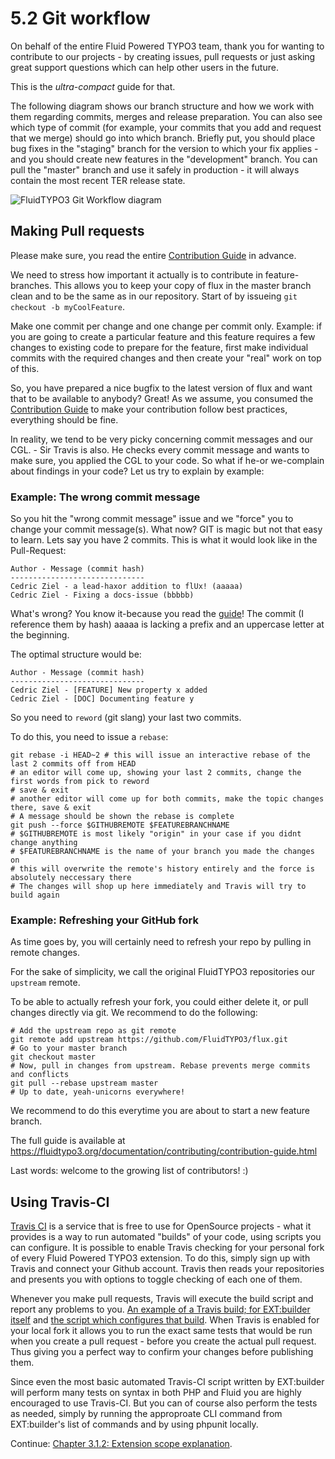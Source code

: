 5.2 Git workflow
================

On behalf of the entire Fluid Powered TYPO3 team, thank you for wanting to contribute to our
projects - by creating issues, pull requests or just asking great support questions which
can help other users in the future.

This is the *ultra-compact* guide for that.

The following diagram shows our branch structure and how we work with them regarding commits,
merges and release preparation. You can also see which type of commit (for example, your
commits that you add and request that we merge) should go into which branch. Briefly put, you
should place bug fixes in the "staging" branch for the version to which your fix applies - and
you should create new features in the "development" branch. You can pull the "master" branch
and use it safely in production - it will always contain the most recent TER release state.

![FluidTYPO3 Git Workflow diagram](../Images/GitFlowDiagram.png)

## Making Pull requests

Please make sure, you read the entire [Contribution Guide][contributionGuide] in advance.

We need to stress how important it actually is to contribute in feature-branches. This allows
you to keep your copy of flux in the master branch clean and to be the same as in our repository.
Start of by issueing ``git checkout -b myCoolFeature``.

Make one commit per change and one change per commit only. Example: if you are going to create
a particular feature and this feature requires a few changes to existing code to prepare for
the feature, first make individual commits with the required changes and then create your
"real" work on top of this.

So, you have prepared a nice bugfix to the latest version of flux and want that to be available
to anybody? Great! As we assume, you consumed the [Contribution Guide][contributionGuide]
to make your contribution follow best practices, everything should be fine.

In reality, we tend to be very picky concerning commit messages and our CGL. - Sir Travis
is also. He checks every commit message and wants to make sure, you applied the CGL to your
code. So what if he-or we-complain about findings in your code? Let us try to explain by
example:

### Example: The wrong commit message

So you hit the "wrong commit message" issue and we "force" you to change your commit
message(s). What now? GIT is magic but not that easy to learn. Lets say you have 2 commits.
This is what it would look like in the Pull-Request:

```
Author - Message (commit hash)
------------------------------
Cedric Ziel - a lead-haxor addition to flUx! (aaaaa)
Cedric Ziel - Fixing a docs-issue (bbbbb)
```

What's wrong? You know it-because you read the [guide][contributionGuide]! The commit
(I reference them by hash) aaaaa is lacking a prefix and an uppercase letter at the
beginning.

The optimal structure would be:

```
Author - Message (commit hash)
------------------------------
Cedric Ziel - [FEATURE] New property x added
Cedric Ziel - [DOC] Documenting feature y
```

So you need to ``reword`` (git slang) your last two commits.

To do this, you need to issue a ``rebase``:
```
git rebase -i HEAD~2 # this will issue an interactive rebase of the last 2 commits off from HEAD
# an editor will come up, showing your last 2 commits, change the first words from pick to reword
# save & exit
# another editor will come up for both commits, make the topic changes there, save & exit
# A message should be shown the rebase is complete
git push --force $GITHUBREMOTE $FEATUREBRANCHNAME
# $GITHUBREMOTE is most likely "origin" in your case if you didnt change anything
# $FEATUREBRANCHNAME is the name of your branch you made the changes on
# this will overwrite the remote's history entirely and the force is absolutely neccessary there
# The changes will shop up here immediately and Travis will try to build again
```

### Example: Refreshing your GitHub fork

As time goes by, you will certainly need to refresh your repo by pulling in remote changes.

For the sake of simplicity, we call the original FluidTYPO3 repositories our ``upstream`` remote.

To be able to actually refresh your fork, you could either delete it, or pull changes directly via
git. We recommend to do the following:

```
# Add the upstream repo as git remote
git remote add upstream https://github.com/FluidTYPO3/flux.git
# Go to your master branch
git checkout master
# Now, pull in changes from upstream. Rebase prevents merge commits and conflicts
git pull --rebase upstream master
# Up to date, yeah-unicorns everywhere!
```

We recommend to do this everytime you are about to start a new feature branch.

The full guide is available at https://fluidtypo3.org/documentation/contributing/contribution-guide.html

Last words: welcome to the growing list of contributors! :)

[contributionGuide]: https://fluidtypo3.org/documentation/contributing/contribution-guide.html "FluidTYPO3 contribution guide"
[pomodoro]: http://www.pomodorotechnique.com/ "The Pomodory Technique"

## Using Travis-CI

[Travis CI](https://travis-ci.org/) is a service that is free to use for OpenSource projects - what it provides is a way to run automated "builds" of your code, using scripts you can configure. It is possible to enable Travis checking for your personal fork of every Fluid Powered TYPO3 extension. To do this, simply sign up with Travis and connect your Github account. Travis then reads your repositories and presents you with options to toggle checking of each one of them.

Whenever you make pull requests, Travis will execute the build script and report any problems to you. [An example of a Travis build; for EXT:builder itself](https://travis-ci.org/FluidTYPO3/builder) and [the script which configures that build](https://github.com/FluidTYPO3/builder/blob/master/.travis.yml). When Travis is enabled for your local fork it allows you to run the exact same tests that would be run when you create a pull request - before you create the actual pull request. Thus giving you a perfect way to confirm your changes before publishing them.

Since even the most basic automated Travis-CI script written by EXT:builder will perform many tests on syntax in both PHP and Fluid you are highly encouraged to use Travis-CI. But you can of course also perform the tests as needed, simply by running the approproate CLI command from EXT:builder's list of commands and by using phpunit locally.

Continue: [Chapter 3.1.2: Extension scope explanation](../../3.Templating/3.1.ProviderExtension/3.1.2.ExtensionScopeExplanation).
